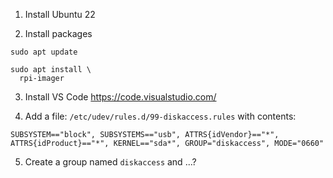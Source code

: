 1. Install Ubuntu 22

2. Install packages
```
sudo apt update

sudo apt install \
  rpi-imager
```

3. Install VS Code <https://code.visualstudio.com/>

4. Add a file: `/etc/udev/rules.d/99-diskaccess.rules` with contents:
```
SUBSYSTEM=="block", SUBSYSTEMS=="usb", ATTRS{idVendor}=="*", ATTRS{idProduct}=="*", KERNEL=="sda*", GROUP="diskaccess", MODE="0660"
```

5. Create a group named `diskaccess` and ...?
